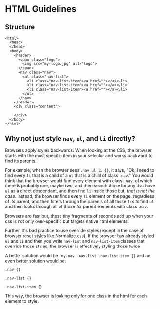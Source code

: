 # HTML Guidelines

## Structure

```
<html>
  <head>
  </head>
  <body>
    <header>
      <span class="logo">
        <img src="my-logo.jpg" alt="logo">
      </span>
      <nav class="nav">
        <ul class="nav-list">
          <li class="nav-list-item"><a href=""></a></li>
          <li class="nav-list-item"><a href=""></a></li>
          <li class="nav-list-item"><a href=""></a></li>
        </ul>
      </nav>
    </header>
    <div class="content">

    </div>
  </body>
</html>
```

## Why not just style `nav`, `ul`, and `li` directly?

Browsers apply styles backwards.  When looking at the CSS, the browser starts with the most specific item in your selector and works backward to find its parents.

For example, when the browser sees `.nav ul li {}`, it says, "Ok, I need to find every `li` that is a child of a `ul` that is a child of class `.nav`."  You would think that the browser would find every element with class `.nav`, of which there is probably one, maybe two, and then search those for any that have `ul` as a direct descendant, and then find `li` inside those but, *that is not the case*.  Instead, the browser finds every `li` element on the page, regardless of its parent, and then filters through the parents of all those `li`s to find `ul` and then looks through all of those for parent elements with class `.nav`.

Browsers are fast but, these tiny fragments of seconds add up when your css is not only over-specific but targets native html elements.

Further, it's bad practice to use override styles (except in the case of browser reset styles like Normalize.css).  If the browser has already styled `ul` and `li` and then you write `nav-list` and `nav-list-item` classes that override those styles, the browser is effectively styling those twice.

A better solution would be `.my-nav .nav-list .nav-list-item {}` and an even better solution would be:
```
.nav {}

.nav-list {}

.nav-list-item {}
```
This way, the browser is looking only for one class in the html for each element to style.
